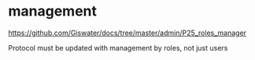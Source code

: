 <script>
    var style = document.createElement('style');
    style.innerHTML = `
        .wy-nav-content {
            width: 100% !important;
            max-width: 100% !important;
            margin: 0 auto !important;
        }
    `;
    document.head.appendChild(style);
</script>

# management

https://github.com/Giswater/docs/tree/master/admin/P25_roles_manager

Protocol must be updated with management by roles, not just users